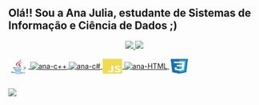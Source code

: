 ## Olá!! Sou a Ana Julia, estudante de Sistemas de Informação e Ciência de Dados ;)
<div align="center">
  <a href="https://github.com/anajuliacbf">
  <img height="180em" src="https://github-readme-stats.vercel.app/api?username=anajuliacbf&show_icons=true&theme=synthwave&include_all_commits=true&count_private=true"/>
  <img height="180em" src="https://github-readme-stats.vercel.app/api/top-langs/?username=anajuliacbf&layout=compact&langs_count=7&theme=synthwave"/>
    
</div>
  <div style="display: inline_block"><br>
    <img align="center" alt="ana-Java" height="30" width="40" src="https://raw.githubusercontent.com/devicons/devicon/master/icons/java/java-original.svg">
    <img align="center" alt="ana-c++" height="30" width="40" src="https://cdn.jsdelivr.net/gh/devicons/devicon/icons/cplusplus/cplusplus-plain.svg">
    <img align="center" alt="ana-c#" height="30" width="40" src= "https://cdn.jsdelivr.net/gh/devicons/devicon/icons/csharp/csharp-original.svg">
    <img align="center" alt="ana-Js" height="30" width="40" src="https://raw.githubusercontent.com/devicons/devicon/master/icons/javascript/javascript-plain.svg">
    <img align="center" alt="ana-HTML" height="30" width="40" src="https://cdn.jsdelivr.net/gh/devicons/devicon/icons/html5/html5-original.svg">
    <img align="center" alt="ana-CSS" height="30" width="40" src="https://raw.githubusercontent.com/devicons/devicon/master/icons/css3/css3-original.svg"> 
</div>
 
  
  
  ##
  
  
  
  <div>
 <a href = "mailto:anajuliacbfernandes1@gmail.com"><img src="https://img.shields.io/badge/-Gmail-%23333?style=for-the-badge&logo=gmail&logoColor=white" target="_blank"></a>
    
  </div>
